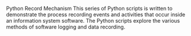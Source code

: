 Python Record Mechanism
This series of Python scripts is written to demonstrate the process recording events and activities that occur inside an information system software. The Python scripts explore the various methods of software logging and data recording.
